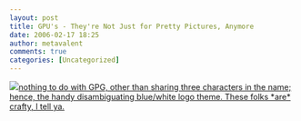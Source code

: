 ```yaml
---
layout: post
title: GPU's - They're Not Just for Pretty Pictures, Anymore
date: 2006-02-17 18:25
author: metavalent
comments: true
categories: [Uncategorized]
---
```

<!--Lead Photo --><a href="http://www.gpgpu.org/"><img src="https://web.archive.org/web/*/http://awebcamdarkly.com/"  BTW, it has absolutely <i>nothing</i> to do with GPG, other than sharing three characters in the name; hence, the handy disambiguating blue/white logo theme.  These folks *are* crafty, I tell ya.

